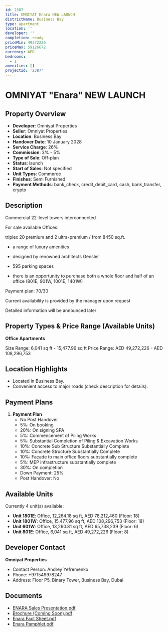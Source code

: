 ```yaml
---
id: 2387
title: OMNIYAT Enara NEW LAUNCH
districtName: Business Bay
type: apartment
location: ''
developer: ''
completion: ready
priceMin: 49272226
priceMax: 59126672
currency: AED
bedrooms:
  - 1
amenities: []
projectId: '2387'
---
```


# OMNIYAT "Enara" NEW LAUNCH

## Property Overview
- **Developer**: Omniyat Properties
- **Seller**: Omniyat Properties
- **Location**: Business Bay
- **Handover Date**: 10 January 2028
- **Service Charge**: 26%
- **Commission**: 3% - 5%
- **Type of Sale**: Off-plan
- **Status**: launch
- **Start of Sales**: Not specified
- **Unit Types**: Commerce
- **Finishes**: Semi Furnished
- **Payment Methods**: bank_check, credit_debit_card, cash, bank_transfer, crypto

## Description
Commercial 22-level towers interconnected



For sale available Offices:

triplex 20 premium and 2 ultra-premium / from 8450 sq.ft.



- a range of luxury amenities

- designed by renowned architects Gensler

- 595 parking spaces

- there is an opportunity to purchase both a whole floor and half of an office (801E, 901W, 1001E, 1401W)



Payment plan: 70/30



Current availability is provided by the manager upon request

Detailed information will be announced later

## Property Types & Price Range (Available Units)
**Office Apartments**

Size Range: 6,041 sq ft - 15,477.96 sq ft
Price Range: AED 49,272,226 - AED 108,296,753

## Location Highlights
- Located in Business Bay.
- Convenient access to major roads (check description for details).

## Payment Plans
1. **Payment Plan**
   - No Post Handover
   - 5%: On booking
   - 20%: On signing SPA
   - 5%: Commencement of Piling Works
   - 5%: Substantial Completion of Piling & Excavation Works
   - 10%: Concrete Sub Structure Substantially Complete
   - 10%: Concrete Structure Substantially Complete
   - 10%: Façade to main office floors substantially complete
   - 5%: MEP infrastructure substantially complete
   - 30%: On completion
   - Down Payment: 25%
   - Post Handover: No

## Available Units
Currently 4 unit(s) available:
- **Unit 1801E**: Office, 12,264.18 sq ft, AED 78,212,460 (Floor: 18)
- **Unit 1801W**: Office, 15,477.96 sq ft, AED 108,296,753 (Floor: 18)
- **Unit 601W**: Office, 13,260.81 sq ft, AED 65,738,239 (Floor: 6)
- **Unit 801E**: Office, 6,041 sq ft, AED 49,272,226 (Floor: 8)

## Developer Contact
**Omniyat Properties**
- Contact Person: Andrey Yefremenko
- Phone: +971549978247
- Address: Floor P5, Binary Tower, Business Bay, Dubai

## Documents
- [ENARA Sales Presentation.pdf](https://cdn.geniemap.net/2024/11/07/vka4Sq9yBHCZZydoqLJhXptJgwM9jMhMT8uLxD2m.pdf)
- [Brochure (Coming Soon).pdf](https://cdn.geniemap.net/2024/11/07/FwEbO6lfHbfmdwPX5fhG2XD5i75ZXqVNzyeyPHCR.pdf)
- [Enara Fact Sheet.pdf](https://cdn.geniemap.net/2024/11/07/8aZf6bqJkOMMSRY5nzklGWzmjh5H3o0DfL9DyioE.pdf)
- [Enara Pamphlet.pdf](https://cdn.geniemap.net/2024/11/07/4aNjsXcWtoW4rQuqo7xpoRGQ0BTcfmEbCA9TA0Sq.pdf)
